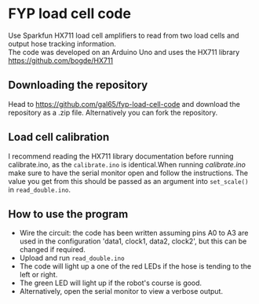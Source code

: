# FYP load cell code 

Use Sparkfun HX711 load cell amplifiers to read from two load cells and output hose tracking information.   
The code was developed on an Arduino Uno and uses the HX711 library https://github.com/bogde/HX711

## Downloading the repository 
Head to https://github.com/gal65/fyp-load-cell-code and download the repository as a .zip file. Alternatively you can fork the repository. 

## Load cell calibration
I recommend reading the HX711 library documentation before running calibrate.ino, as the `calibrate.ino` is identical.When running <em>calibrate.ino</em> make sure to have the serial monitor open and follow the instructions. The value you get from this should be passed as an argument into `set_scale()` in `read_double.ino`. 

## How to use the program

* Wire the circuit: the code has been written assuming pins A0 to A3 are used in the configuration 'data1, clock1, data2, clock2', but this can be changed if required.
* Upload and run `read_double.ino`
* The code will light up a one of the red LEDs if the hose is tending to the left or right. 
* The green LED will light up if the robot's course is good.
* Alternatively, open the serial monitor to view a verbose output.
